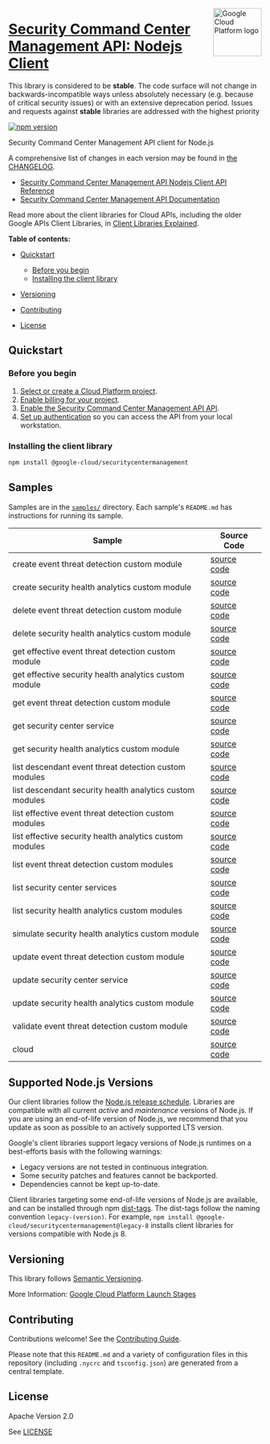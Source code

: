 [//]: # "This README.md file is auto-generated, all changes to this file will be lost."
[//]: # "The comments you see below are used to generate those parts of the template in later states."
<img src="https://avatars2.githubusercontent.com/u/2810941?v=3&s=96" alt="Google Cloud Platform logo" title="Google Cloud Platform" align="right" height="96" width="96"/>

# [Security Command Center Management API: Nodejs Client][homepage]

This library is considered to be **stable**. The code surface will not change in backwards-incompatible ways
unless absolutely necessary (e.g. because of critical security issues) or with
an extensive deprecation period. Issues and requests against **stable** libraries
are addressed with the highest priority

[![npm version](https://img.shields.io/npm/v/@google-cloud/securitycentermanagement.svg)](https://www.npmjs.org/package/@google-cloud/securitycentermanagement)

Security Command Center Management API client for Node.js

[//]: # "partials.introduction"

A comprehensive list of changes in each version may be found in
[the CHANGELOG][homepage_changelog].

* [Security Command Center Management API Nodejs Client API Reference](https://cloud.google.com/nodejs/docs/reference/securitycentermanagement/latest)
* [Security Command Center Management API Documentation](https://cloud.google.com/security-command-center/docs/reference/security-center-management/rest)

Read more about the client libraries for Cloud APIs, including the older
Google APIs Client Libraries, in [Client Libraries Explained][explained].

[explained]: https://cloud.google.com/apis/docs/client-libraries-explained

**Table of contents:**

* [Quickstart](#quickstart)
  * [Before you begin](#before-you-begin)
  * [Installing the client library](#installing-the-client-library)

* [Versioning](#versioning)
* [Contributing](#contributing)
* [License](#license)

## Quickstart
### Before you begin

1.  [Select or create a Cloud Platform project][projects].
1.  [Enable billing for your project][billing].
1.  [Enable the Security Command Center Management API API][enable_api].
1.  [Set up authentication][auth] so you can access the
    API from your local workstation.
### Installing the client library

```bash
npm install @google-cloud/securitycentermanagement
```

[//]: # "partials.body"

## Samples

Samples are in the [`samples/`][homepage_samples] directory. Each sample's `README.md` has instructions for running its sample.

| Sample                      | Source Code                       |
| --------------------------- | --------------------------------- |
| create event threat detection custom module | [source code](https://github.com/googleapis/google-cloud-node/blob/main/packages/google-cloud-securitycentermanagement/samples/generated/v1/security_center_management.create_event_threat_detection_custom_module.js) |
| create security health analytics custom module | [source code](https://github.com/googleapis/google-cloud-node/blob/main/packages/google-cloud-securitycentermanagement/samples/generated/v1/security_center_management.create_security_health_analytics_custom_module.js) |
| delete event threat detection custom module | [source code](https://github.com/googleapis/google-cloud-node/blob/main/packages/google-cloud-securitycentermanagement/samples/generated/v1/security_center_management.delete_event_threat_detection_custom_module.js) |
| delete security health analytics custom module | [source code](https://github.com/googleapis/google-cloud-node/blob/main/packages/google-cloud-securitycentermanagement/samples/generated/v1/security_center_management.delete_security_health_analytics_custom_module.js) |
| get effective event threat detection custom module | [source code](https://github.com/googleapis/google-cloud-node/blob/main/packages/google-cloud-securitycentermanagement/samples/generated/v1/security_center_management.get_effective_event_threat_detection_custom_module.js) |
| get effective security health analytics custom module | [source code](https://github.com/googleapis/google-cloud-node/blob/main/packages/google-cloud-securitycentermanagement/samples/generated/v1/security_center_management.get_effective_security_health_analytics_custom_module.js) |
| get event threat detection custom module | [source code](https://github.com/googleapis/google-cloud-node/blob/main/packages/google-cloud-securitycentermanagement/samples/generated/v1/security_center_management.get_event_threat_detection_custom_module.js) |
| get security center service | [source code](https://github.com/googleapis/google-cloud-node/blob/main/packages/google-cloud-securitycentermanagement/samples/generated/v1/security_center_management.get_security_center_service.js) |
| get security health analytics custom module | [source code](https://github.com/googleapis/google-cloud-node/blob/main/packages/google-cloud-securitycentermanagement/samples/generated/v1/security_center_management.get_security_health_analytics_custom_module.js) |
| list descendant event threat detection custom modules | [source code](https://github.com/googleapis/google-cloud-node/blob/main/packages/google-cloud-securitycentermanagement/samples/generated/v1/security_center_management.list_descendant_event_threat_detection_custom_modules.js) |
| list descendant security health analytics custom modules | [source code](https://github.com/googleapis/google-cloud-node/blob/main/packages/google-cloud-securitycentermanagement/samples/generated/v1/security_center_management.list_descendant_security_health_analytics_custom_modules.js) |
| list effective event threat detection custom modules | [source code](https://github.com/googleapis/google-cloud-node/blob/main/packages/google-cloud-securitycentermanagement/samples/generated/v1/security_center_management.list_effective_event_threat_detection_custom_modules.js) |
| list effective security health analytics custom modules | [source code](https://github.com/googleapis/google-cloud-node/blob/main/packages/google-cloud-securitycentermanagement/samples/generated/v1/security_center_management.list_effective_security_health_analytics_custom_modules.js) |
| list event threat detection custom modules | [source code](https://github.com/googleapis/google-cloud-node/blob/main/packages/google-cloud-securitycentermanagement/samples/generated/v1/security_center_management.list_event_threat_detection_custom_modules.js) |
| list security center services | [source code](https://github.com/googleapis/google-cloud-node/blob/main/packages/google-cloud-securitycentermanagement/samples/generated/v1/security_center_management.list_security_center_services.js) |
| list security health analytics custom modules | [source code](https://github.com/googleapis/google-cloud-node/blob/main/packages/google-cloud-securitycentermanagement/samples/generated/v1/security_center_management.list_security_health_analytics_custom_modules.js) |
| simulate security health analytics custom module | [source code](https://github.com/googleapis/google-cloud-node/blob/main/packages/google-cloud-securitycentermanagement/samples/generated/v1/security_center_management.simulate_security_health_analytics_custom_module.js) |
| update event threat detection custom module | [source code](https://github.com/googleapis/google-cloud-node/blob/main/packages/google-cloud-securitycentermanagement/samples/generated/v1/security_center_management.update_event_threat_detection_custom_module.js) |
| update security center service | [source code](https://github.com/googleapis/google-cloud-node/blob/main/packages/google-cloud-securitycentermanagement/samples/generated/v1/security_center_management.update_security_center_service.js) |
| update security health analytics custom module | [source code](https://github.com/googleapis/google-cloud-node/blob/main/packages/google-cloud-securitycentermanagement/samples/generated/v1/security_center_management.update_security_health_analytics_custom_module.js) |
| validate event threat detection custom module | [source code](https://github.com/googleapis/google-cloud-node/blob/main/packages/google-cloud-securitycentermanagement/samples/generated/v1/security_center_management.validate_event_threat_detection_custom_module.js) |
| cloud | [source code](https://github.com/googleapis/google-cloud-node/blob/main/packages/google-cloud-securitycentermanagement/samples/generated/v1/snippet_metadata_google.cloud.securitycentermanagement.v1.json) |


## Supported Node.js Versions

Our client libraries follow the [Node.js release schedule](https://github.com/nodejs/release#release-schedule).
Libraries are compatible with all current _active_ and _maintenance_ versions of
Node.js.
If you are using an end-of-life version of Node.js, we recommend that you update
as soon as possible to an actively supported LTS version.

Google's client libraries support legacy versions of Node.js runtimes on a
best-efforts basis with the following warnings:

* Legacy versions are not tested in continuous integration.
* Some security patches and features cannot be backported.
* Dependencies cannot be kept up-to-date.

Client libraries targeting some end-of-life versions of Node.js are available, and
can be installed through npm [dist-tags](https://docs.npmjs.com/cli/dist-tag).
The dist-tags follow the naming convention `legacy-(version)`.
For example, `npm install @google-cloud/securitycentermanagement@legacy-8` installs client libraries
for versions compatible with Node.js 8.

## Versioning

This library follows [Semantic Versioning](http://semver.org/).

More Information: [Google Cloud Platform Launch Stages][launch_stages]

[launch_stages]: https://cloud.google.com/terms/launch-stages

## Contributing

Contributions welcome! See the [Contributing Guide](https://github.com/googleapis/google-cloud-node/blob/main/packages/google-cloud-securitycentermanagement/CONTRIBUTING.md).

Please note that this `README.md`
and a variety of configuration files in this repository (including `.nycrc` and `tsconfig.json`)
are generated from a central template.

## License

Apache Version 2.0

See [LICENSE](https://github.com/googleapis/google-cloud-node/blob/main/packages/google-cloud-securitycentermanagement/LICENSE)

[shell_img]: https://gstatic.com/cloudssh/images/open-btn.png
[projects]: https://console.cloud.google.com/project
[billing]: https://support.google.com/cloud/answer/6293499#enable-billing
[enable_api]: https://console.cloud.google.com/flows/enableapi?apiid=securitycentermanagement.googleapis.com
[auth]: https://cloud.google.com/docs/authentication/external/set-up-adc-local
[homepage_samples]: https://github.com/googleapis/google-cloud-node/blob/main/packages/google-cloud-securitycentermanagement/samples
[homepage_changelog]: https://github.com/googleapis/google-cloud-node/blob/main/packages/google-cloud-securitycentermanagement/CHANGELOG.md
[homepage]: https://github.com/googleapis/google-cloud-node/blob/main/packages/google-cloud-securitycentermanagement
